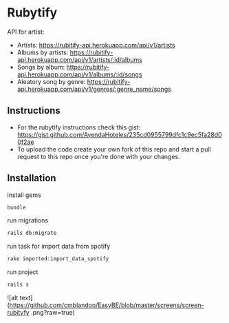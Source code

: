 # Rubytify
  API for artist:
  - Artists:
  https://rubitify-api.herokuapp.com/api/v1/artists
  - Albums by artists:
  https://rubitify-api.herokuapp.com/api/v1/artists/:id/albums
  - Songs by album:
  https://rubitify-api.herokuapp.com/api/v1/albums/:id/songs
  - Aleatory song by genre:
  https://rubitify-api.herokuapp.com/api/v1/genres/:genre_name/songs

## Instructions

- For the rubytify instructions check this gist: https://gist.github.com/AyendaHoteles/235cd0955799dfc1c9ec5fa28d00f2ae 
- To upload the code create your own fork of this repo and start a pull request to this repo once you're done with your changes.

## Installation
  install gems
```bash
bundle
```
  run migrations
```bash
rails db:migrate
```

  run task for import data from spotify 
```bash
rake imported:import_data_spotify
```
  run project 
```bash
rails s
```
 ![alt text](https://github.com/cmblandon/EasyBE/blob/master/screens/screen-rubityfy
 .png?raw=true)
